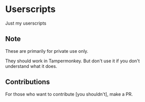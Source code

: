 # Userscripts

Just my userscripts

## Note

These are primarily for private use only.

They should work in Tampermonkey. But don't use it if you don't understand what it does.

## Contributions

For those who want to contribute [you shouldn't], make a PR.

